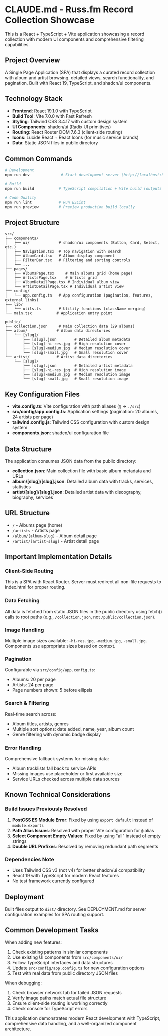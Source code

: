 # CLAUDE.md - Russ.fm Record Collection Showcase

This is a React + TypeScript + Vite application showcasing a record collection with modern UI components and comprehensive filtering capabilities.

## Project Overview

A Single Page Application (SPA) that displays a curated record collection with album and artist browsing, detailed views, search functionality, and pagination. Built with React 19, TypeScript, and shadcn/ui components.

## Technology Stack

- **Frontend**: React 19.1.0 with TypeScript
- **Build Tool**: Vite 7.0.0 with Fast Refresh
- **Styling**: Tailwind CSS 3.4.17 with custom design system
- **UI Components**: shadcn/ui (Radix UI primitives)
- **Routing**: React Router DOM 7.6.3 (client-side routing)
- **Icons**: Lucide React + React Icons (for music service brands)
- **Data**: Static JSON files in public directory

## Common Commands

```bash
# Development
npm run dev              # Start development server (http://localhost:5173)

# Build
npm run build           # TypeScript compilation + Vite build (outputs to dist/)

# Code Quality
npm run lint            # Run ESLint
npm run preview         # Preview production build locally
```

## Project Structure

```
src/
├── components/
│   ├── ui/             # shadcn/ui components (Button, Card, Select, etc.)
│   ├── Navigation.tsx  # Top navigation with search
│   ├── AlbumCard.tsx   # Album display component
│   ├── FilterBar.tsx   # Filtering and sorting controls
│   └── ...
├── pages/
│   ├── AlbumsPage.tsx     # Main albums grid (home page)
│   ├── ArtistsPage.tsx    # Artists grid
│   ├── AlbumDetailPage.tsx # Individual album view
│   └── ArtistDetailPage.tsx # Individual artist view
├── config/
│   └── app.config.ts   # App configuration (pagination, features, external links)
├── lib/
│   └── utils.ts        # Utility functions (className merging)
└── main.tsx           # Application entry point

public/
├── collection.json     # Main collection data (29 albums)
├── album/             # Album data directories
│   └── [slug]/
│       ├── [slug].json        # Detailed album metadata
│       ├── [slug]-hi-res.jpg  # High resolution cover
│       ├── [slug]-medium.jpg  # Medium resolution cover
│       └── [slug]-small.jpg   # Small resolution cover
└── artist/            # Artist data directories
    └── [slug]/
        ├── [slug].json        # Detailed artist metadata
        ├── [slug]-hi-res.jpg  # High resolution image
        ├── [slug]-medium.jpg  # Medium resolution image
        └── [slug]-small.jpg   # Small resolution image
```

## Key Configuration Files

- **vite.config.ts**: Vite configuration with path aliases (`@` → `./src`)
- **src/config/app.config.ts**: Application settings (pagination: 20 albums, 24 artists per page)
- **tailwind.config.js**: Tailwind CSS configuration with custom design system
- **components.json**: shadcn/ui configuration file

## Data Structure

The application consumes JSON data from the public directory:

- **collection.json**: Main collection file with basic album metadata and URLs
- **album/[slug]/[slug].json**: Detailed album data with tracks, services, statistics
- **artist/[slug]/[slug].json**: Detailed artist data with discography, biography, services

## URL Structure

- `/` - Albums page (home)
- `/artists` - Artists page
- `/album/[album-slug]` - Album detail page
- `/artist/[artist-slug]` - Artist detail page

## Important Implementation Details

### Client-Side Routing
This is a SPA with React Router. Server must redirect all non-file requests to index.html for proper routing.

### Data Fetching
All data is fetched from static JSON files in the public directory using fetch() calls to root paths (e.g., `/collection.json`, not `/public/collection.json`).

### Image Handling
Multiple image sizes available: `-hi-res.jpg`, `-medium.jpg`, `-small.jpg`. Components use appropriate sizes based on context.

### Pagination
Configurable via `src/config/app.config.ts`:
- Albums: 20 per page
- Artists: 24 per page
- Page numbers shown: 5 before ellipsis

### Search & Filtering
Real-time search across:
- Album titles, artists, genres
- Multiple sort options: date added, name, year, album count
- Genre filtering with dynamic badge display

### Error Handling
Comprehensive fallback systems for missing data:
- Album tracklists fall back to service APIs
- Missing images use placeholder or first available size
- Service URLs checked across multiple data sources

## Known Technical Considerations

### Build Issues Previously Resolved
1. **PostCSS ES Module Error**: Fixed by using `export default` instead of `module.exports`
2. **Path Alias Issues**: Resolved with proper Vite configuration for `@` alias
3. **Select Component Empty Values**: Fixed by using "all" instead of empty strings
4. **Double URL Prefixes**: Resolved by removing redundant path segments

### Dependencies Note
- Uses Tailwind CSS v3 (not v4) for better shadcn/ui compatibility
- React 19 with TypeScript for modern React features
- No test framework currently configured

## Deployment

Built files output to `dist/` directory. See DEPLOYMENT.md for server configuration examples for SPA routing support.

## Common Development Tasks

When adding new features:
1. Check existing patterns in similar components
2. Use existing UI components from `src/components/ui/`
3. Follow TypeScript interfaces and data structures
4. Update `src/config/app.config.ts` for new configuration options
5. Test with real data from public directory JSON files

When debugging:
1. Check browser network tab for failed JSON requests
2. Verify image paths match actual file structure
3. Ensure client-side routing is working correctly
4. Check console for TypeScript errors

This application demonstrates modern React development with TypeScript, comprehensive data handling, and a well-organized component architecture.